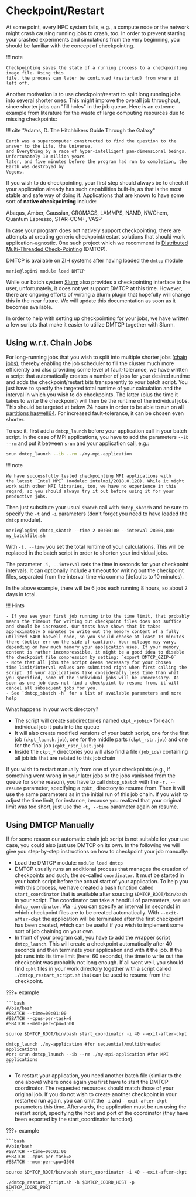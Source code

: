 # Checkpoint/Restart

At some point, every HPC system fails, e.g., a compute node or the network might crash causing
running jobs to crash, too. In order to prevent starting your crashed experiments and simulations
from the very beginning, you should be familiar with the concept of checkpointing.

!!! note

    Checkpointing saves the state of a running process to a checkpointing image file. Using this
    file, the process can later be continued (restarted) from where it left off.

Another motivation is to use checkpoint/restart to split long running jobs into several shorter
ones. This might improve the overall job throughput, since shorter jobs can "fill holes" in the job
queue.
Here is an extreme example from literature for the waste of large computing resources due to missing
checkpoints:

!!! cite "Adams, D. The Hitchhikers Guide Through the Galaxy"

    Earth was a supercomputer constructed to find the question to the answer to the Life, the Universe,
    and Everything by a race of hyper-intelligent pan-dimensional beings. Unfortunately 10 million years
    later, and five minutes before the program had run to completion, the Earth was destroyed by
    Vogons.

If you wish to do checkpointing, your first step should always be to check if your application
already has such capabilities built-in, as that is the most stable and safe way of doing it.
Applications that are known to have some sort of **native checkpointing** include:

Abaqus, Amber, Gaussian, GROMACS, LAMMPS, NAMD, NWChem, Quantum Espresso, STAR-CCM+, VASP

In case your program does not natively support checkpointing, there are attempts at creating generic
checkpoint/restart solutions that should work application-agnostic. One such project which we
recommend is [Distributed Multi-Threaded Check-Pointing](http://dmtcp.sourceforge.net) (DMTCP).

DMTCP is available on ZIH systems after having loaded the `dmtcp` module

```console
marie@login$ module load DMTCP
```

While our batch system [Slurm](slurm.md) also provides a checkpointing interface to the user,
unfortunately, it does not yet support DMTCP at this time. However, there are ongoing efforts of
writing a Slurm plugin that hopefully will change this in the near future. We will update this
documentation as soon as it becomes available.

In order to help with setting up checkpointing for your jobs, we have written a few scripts that
make it easier to utilize DMTCP together with Slurm.

## Using w.r.t. Chain Jobs

For long-running jobs that you wish to split into multiple shorter jobs
([chain jobs](../jobs_and_resources/slurm.md#chain-jobs)), thereby enabling the job scheduler to
fill the cluster much more efficiently and also providing some level of fault-tolerance, we have
written a script that automatically creates a number of jobs for your desired runtime and adds the
checkpoint/restart bits transparently to your batch script. You just have to specify the targeted
total runtime of your calculation and the interval in which you wish to do checkpoints. The latter
(plus the time it takes to write the checkpoint) will then be the runtime of the individual jobs.
This should be targeted at below 24 hours in order to be able to run on all
[partitions haswell64](../jobs_and_resources/partitions_and_limits.md#runtime-limits). For
increased fault-tolerance, it can be chosen even shorter.

To use it, first add a `dmtcp_launch` before your application call in your batch script. In the case
of MPI applications, you have to add the parameters `--ib --rm` and put it between `srun` and your
application call, e.g.:

```bash
srun dmtcp_launch --ib --rm ./my-mpi-application
```

!!! note

    We have successfully tested checkpointing MPI applications with
    the latest `Intel MPI` (module: intelmpi/2018.0.128). While it might
    work with other MPI libraries, too, we have no experience in this
    regard, so you should always try it out before using it for your
    productive jobs.

Then just substitute your usual `sbatch` call with `dmtcp_sbatch` and be sure to specify the `-t`
and `-i` parameters (don't forget you need to have loaded the `dmtcp` module).

```console
marie@login$ dmtcp_sbatch --time 2-00:00:00 --interval 28000,800 my_batchfile.sh
```

With `-t, --time` you set the total runtime of your calculations. This will be replaced in the batch
script in order to shorten your individual jobs.

The parameter `-i, --interval` sets the time in seconds for your checkpoint intervals. It can
optionally include a timeout for writing out the checkpoint files, separated from the interval time
via comma (defaults to 10 minutes).

In the above example, there will be 6 jobs each running 8 hours, so
about 2 days in total.

!!! Hints

    - If you see your first job running into the time limit, that probably
    means the timeout for writing out checkpoint files does not suffice
    and should be increased. Our tests have shown that it takes
    approximately 5 minutes to write out the memory content of a fully
    utilized 64GB haswell node, so you should choose at least 10 minutes
    there (better err on the side of caution). Your mileage may vary,
    depending on how much memory your application uses. If your memory
    content is rather incompressible, it might be a good idea to disable
    the checkpoint file compression by setting: `export DMTCP_GZIP=0`
    - Note that all jobs the script deems necessary for your chosen
    time limit/interval values are submitted right when first calling the
    script. If your applications take considerably less time than what
    you specified, some of the individual jobs will be unnecessary. As
    soon as one job does not find a checkpoint to resume from, it will
    cancel all subsequent jobs for you.
    - See `dmtcp_sbatch -h` for a list of available parameters and more help

What happens in your work directory?

- The script will create subdirectories named `ckpt_<jobid>` for each
  individual job it puts into the queue
- It will also create modified versions of your batch script, one for
  the first job (`ckpt_launch.job`), one for the middle parts
  (`ckpt_rstr.job`) and one for the final job (`cpkt_rstr_last.job`)
- Inside the `ckpt_*` directories you will also find a file
  (`job_ids`) containing all job ids that are related to this job
  chain

If you wish to restart manually from one of your checkpoints (e.g., if something went wrong in your
later jobs or the jobs vanished from the queue for some reason), you have to call `dmtcp_sbatch`
with the `-r, --resume` parameter, specifying a `cpkt_` directory to resume from.  Then it will use
the same parameters as in the initial run of this job chain. If you wish to adjust the time limit,
for instance, because you realized that your original limit was too short, just use the `-t, --time`
parameter again on resume.

## Using DMTCP Manually

If for some reason our automatic chain job script is not suitable for your use case, you could also
just use DMTCP on its own. In the following we will give you step-by-step instructions on how to
checkpoint your job manually:

* Load the DMTCP module: `module load dmtcp`
* DMTCP usually runs an additional process that
manages the creation of checkpoints and such, the so-called `coordinator`. It must be started in
your batch script before the actual start of your application. To help you with this process, we
have created a bash function called `start_coordinator` that is available after sourcing
`$DMTCP_ROOT/bin/bash` in your script. The coordinator can take a handful of parameters, see `man
dmtcp_coordinator`. Via `-i` you can specify an interval (in seconds) in which checkpoint files are
to be created automatically. With `--exit-after-ckpt` the application will be terminated after the
first checkpoint has been created, which can be useful if you wish to implement some sort of job
chaining on your own.
* In front of your program call, you have to add the wrapper
script `dmtcp_launch`.  This will create a checkpoint automatically after 40 seconds and then
terminate your application and with it the job. If the job runs into its time limit (here: 60
seconds), the time to write out the checkpoint was probably not long enough. If all went well, you
should find `cpkt` files in your work directory together with a script called
`./dmtcp_restart_script.sh` that can be used to resume from the checkpoint.

???+ example

    ```bash
    #/bin/bash
    #SBATCH --time=00:01:00
    #SBATCH --cpus-per-task=8
    #SBATCH --mem-per-cpu=1500

    source $DMTCP_ROOT/bin/bash start_coordinator -i 40 --exit-after-ckpt

    dmtcp_launch ./my-application #for sequential/multithreaded applications
    #or: srun dmtcp_launch --ib --rm ./my-mpi-application #for MPI
    applications
    ```

* To restart your application, you need another batch file
(similar to the one above) where once again you first have to start the
DMTCP coordinator. The requested resources should match those of your
original job. If you do not wish to create another checkpoint in your
restarted run again, you can omit the `-i` and `--exit-after-ckpt`
parameters this time. Afterwards, the application must be run using the
restart script, specifying the host and port of the coordinator (they
have been exported by the start_coordinator function).

???+ example

    ```bash
    #/bin/bash
    #SBATCH --time=00:01:00
    #SBATCH --cpus-per-task=8
    #SBATCH --mem-per-cpu=1500

    source $DMTCP_ROOT/bin/bash start_coordinator -i 40 --exit-after-ckpt

    ./dmtcp_restart_script.sh -h $DMTCP_COORD_HOST -p
    $DMTCP_COORD_PORT
    ```
